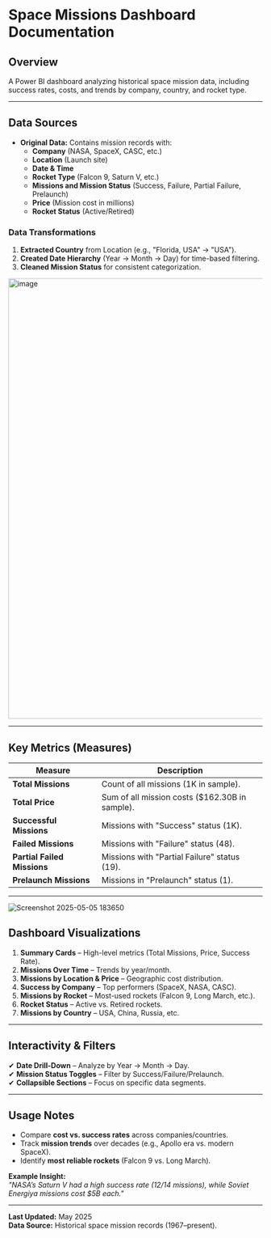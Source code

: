 # Space Missions Dashboard Documentation  

## **Overview**  
A Power BI dashboard analyzing historical space mission data, including success rates, costs, and trends by company, country, and rocket type.  

---

## **Data Sources**  
- **Original Data:** Contains mission records with:  
  - **Company** (NASA, SpaceX, CASC, etc.)  
  - **Location** (Launch site)  
  - **Date & Time**  
  - **Rocket Type** (Falcon 9, Saturn V, etc.)  
  - **Missions and Mission Status** (Success, Failure, Partial Failure, Prelaunch)  
  - **Price** (Mission cost in millions)  
  - **Rocket Status** (Active/Retired)  

### **Data Transformations**  
1. **Extracted Country** from Location (e.g., "Florida, USA" → "USA").  
2. **Created Date Hierarchy** (Year → Month → Day) for time-based filtering.  
3. **Cleaned Mission Status** for consistent categorization.  

<img width="871" alt="image" src="https://github.com/user-attachments/assets/16da2886-0f13-48b1-b4e4-8301b03138c7" />

---

## **Key Metrics (Measures)**  
| Measure | Description |  
|---------|------------|  
| **Total Missions** | Count of all missions (1K in sample). |  
| **Total Price** | Sum of all mission costs ($162.30B in sample). |  
| **Successful Missions** | Missions with "Success" status (1K). |  
| **Failed Missions** | Missions with "Failure" status (48). |  
| **Partial Failed Missions** | Missions with "Partial Failure" status (19). |  
| **Prelaunch Missions** | Missions in "Prelaunch" status (1). |  

---
![Screenshot 2025-05-05 183650](https://github.com/user-attachments/assets/5233465f-0ce8-42be-a62e-c77b05e05863)

## **Dashboard Visualizations**  
1. **Summary Cards** – High-level metrics (Total Missions, Price, Success Rate).  
2. **Missions Over Time** – Trends by year/month.  
3. **Missions by Location & Price** – Geographic cost distribution.  
4. **Success by Company** – Top performers (SpaceX, NASA, CASC).  
5. **Missions by Rocket** – Most-used rockets (Falcon 9, Long March, etc.).  
6. **Rocket Status** – Active vs. Retired rockets.  
7. **Missions by Country** – USA, China, Russia, etc.  

---

## **Interactivity & Filters**  
✔ **Date Drill-Down** – Analyze by Year → Month → Day.  
✔ **Mission Status Toggles** – Filter by Success/Failure/Prelaunch.  
✔ **Collapsible Sections** – Focus on specific data segments.  

---

## **Usage Notes**  
- Compare **cost vs. success rates** across companies/countries.  
- Track **mission trends** over decades (e.g., Apollo era vs. modern SpaceX).  
- Identify **most reliable rockets** (Falcon 9 vs. Long March).  

**Example Insight:**  
*"NASA’s Saturn V had a high success rate (12/14 missions), while Soviet Energiya missions cost $5B each."*  

---  

**Last Updated:** May 2025  
**Data Source:** Historical space mission records (1967–present).
